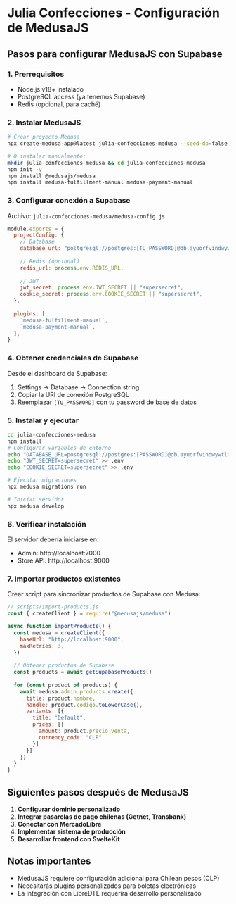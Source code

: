 # Julia Confecciones - Configuración de MedusaJS

## Pasos para configurar MedusaJS con Supabase

### 1. Prerrequisitos
- Node.js v18+ instalado
- PostgreSQL access (ya tenemos Supabase)
- Redis (opcional, para caché)

### 2. Instalar MedusaJS

```bash
# Crear proyecto Medusa
npx create-medusa-app@latest julia-confecciones-medusa --seed-db=false

# O instalar manualmente:
mkdir julia-confecciones-medusa && cd julia-confecciones-medusa
npm init -y
npm install @medusajs/medusa
npm install medusa-fulfillment-manual medusa-payment-manual
```

### 3. Configurar conexión a Supabase

Archivo: `julia-confecciones-medusa/medusa-config.js`

```javascript
module.exports = {
  projectConfig: {
    // Database
    database_url: "postgresql://postgres:[TU_PASSWORD]@db.ayuorfvindwywtltszdl.supabase.co:5432/postgres",
    
    // Redis (opcional)
    redis_url: process.env.REDIS_URL,
    
    // JWT
    jwt_secret: process.env.JWT_SECRET || "supersecret",
    cookie_secret: process.env.COOKIE_SECRET || "supersecret",
  },
  
  plugins: [
    `medusa-fulfillment-manual`,
    `medusa-payment-manual`,
  ],
}
```

### 4. Obtener credenciales de Supabase

Desde el dashboard de Supabase:
1. Settings → Database → Connection string
2. Copiar la URI de conexión PostgreSQL
3. Reemplazar `[TU_PASSWORD]` con tu password de base de datos

### 5. Instalar y ejecutar

```bash
cd julia-confecciones-medusa
npm install
# Configurar variables de entorno
echo "DATABASE_URL=postgresql://postgres:[PASSWORD]@db.ayuorfvindwywtltszdl.supabase.co:5432/postgres" > .env
echo "JWT_SECRET=supersecret" >> .env
echo "COOKIE_SECRET=supersecret" >> .env

# Ejecutar migraciones
npx medusa migrations run

# Iniciar servidor
npx medusa develop
```

### 6. Verificar instalación

El servidor debería iniciarse en:
- Admin: http://localhost:7000
- Store API: http://localhost:9000

### 7. Importar productos existentes

Crear script para sincronizar productos de Supabase con Medusa:

```javascript
// scripts/import-products.js
const { createClient } = require("@medusajs/medusa")

async function importProducts() {
  const medusa = createClient({
    baseUrl: "http://localhost:9000",
    maxRetries: 3,
  })
  
  // Obtener productos de Supabase
  const products = await getSupabaseProducts()
  
  for (const product of products) {
    await medusa.admin.products.create({
      title: product.nombre,
      handle: product.codigo.toLowerCase(),
      variants: [{
        title: "Default",
        prices: [{
          amount: product.precio_venta,
          currency_code: "CLP"
        }]
      }]
    })
  }
}
```

## Siguientes pasos después de MedusaJS

1. **Configurar dominio personalizado**
2. **Integrar pasarelas de pago chilenas (Getnet, Transbank)**
3. **Conectar con MercadoLibre**
4. **Implementar sistema de producción**
5. **Desarrollar frontend con SvelteKit**

## Notas importantes

- MedusaJS requiere configuración adicional para Chilean pesos (CLP)
- Necesitarás plugins personalizados para boletas electrónicas
- La integración con LibreDTE requerirá desarrollo personalizado
